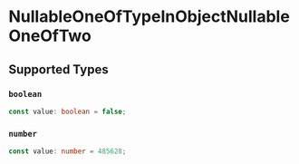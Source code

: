 # NullableOneOfTypeInObjectNullableOneOfTwo


## Supported Types

### `boolean`

```typescript
const value: boolean = false;
```

### `number`

```typescript
const value: number = 485628;
```

